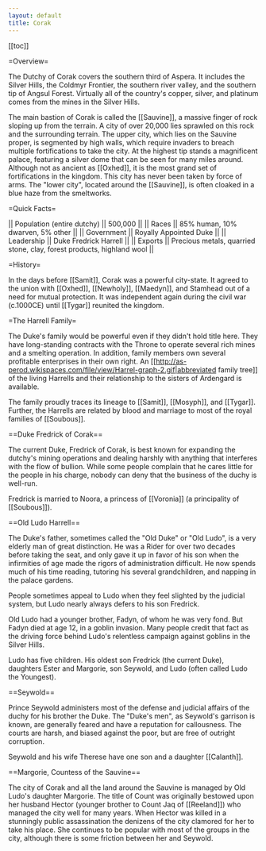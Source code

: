```yaml
---
layout: default
title: Corak
---
```


[[toc]]

=Overview=

The Dutchy of Corak covers the southern third of Aspera.  It includes the Silver Hills, the Coldmyr Frontier, the southern river valley, and the southern tip of Angsul Forest.  Virtually all of the country's copper, silver, and platinum comes from the mines in the Silver Hills.

The main bastion of Corak is called the [[Sauvine]], a massive finger of rock sloping up from the terrain.  A city of over 20,000 lies sprawled on this rock and the surrounding terrain.  The upper city, which lies on the Sauvine proper, is segmented by high walls, which require invaders to breach multiple fortifications to take the city.  At the highest tip stands a magnificent palace, featuring a silver dome that can be seen for many miles around.  Although not as ancient as [[Oxhed]], it is the most grand set of fortifications in the kingdom.  This city has never been taken by force of arms.  The "lower city", located around the [[Sauvine]], is often cloaked in a blue haze from the smeltworks.

=Quick Facts=

|| Population (entire dutchy) || 500,000 ||
|| Races || 85% human, 10% dwarven, 5% other ||
|| Government || Royally Appointed Duke ||
|| Leadership || Duke Fredrick Harrell ||
|| Exports || Precious metals, quarried stone, clay, forest products, highland wool ||

=History=

In the days before [[Samit]], Corak was a powerful city-state.  It agreed to the union with [[Oxhed]], [[Newholy]], [[Maedyn]], and Stamhead out of a need for mutual protection.  It was independent again during the civil war (c.1000CE) until [[Tygar]] reunited the kingdom.

=The Harrell Family=

The Duke's family would be powerful even if they didn't hold title here.  They have long-standing contracts with the Throne to operate several rich mines and a smelting operation.  In addition, family members own several profitable enterprises in their own right.  An [[http://as-perod.wikispaces.com/file/view/Harrel-graph-2.gif|abbreviated family tree]] of the living Harrells and their relationship to the sisters of Ardengard is available.

The family proudly traces its lineage to [[Samit]], [[Mosyph]], and [[Tygar]].  Further, the Harrells are related by blood and marriage to most of the royal families of [[Soubous]].

==Duke Fredrick of Corak==

The current Duke, Fredrick of Corak, is best known for expanding the dutchy's mining operations and dealing harshly with anything that interferes with the flow of bullion.  While some people complain that he cares little for the people in his charge, nobody can deny that the business of the duchy is well-run.

Fredrick is married to Noora, a princess of [[Voronia]] (a principality of [[Soubous]]).

==Old Ludo Harrell==

The Duke's father, sometimes called the "Old Duke" or "Old Ludo", is a very elderly man of great distinction.  He was a Rider for over two decades before taking the seat, and only gave it up in favor of his son when the infirmities of age made the rigors of administration difficult.  He now spends much of his time reading, tutoring his several grandchildren, and napping in the palace gardens.

People sometimes appeal to Ludo when they feel slighted by the judicial system, but Ludo nearly always defers to his son Fredrick.

Old Ludo had a younger brother, Fadyn, of whom he was very fond.  But Fadyn died at age 12, in a goblin invasion.  Many people credit that fact as the driving force behind Ludo's relentless campaign against goblins in the Silver Hills.

Ludo has five children.  His oldest son Fredrick (the current Duke), daughters Ester and Margorie, son Seywold, and Ludo (often called Ludo the Youngest).

==Seywold==

Prince Seywold administers most of the defense and judicial affairs of the duchy for his brother the Duke.  The "Duke's men", as Seywold's garrison is known, are generally feared and have a reputation for callousness.  The courts are harsh, and biased against the poor, but are free of outright corruption.

Seywold and his wife Therese have one son and a daughter [[Calanth]].

==Margorie, Countess of the Sauvine==

The city of Corak and all the land around the Sauvine is managed by Old Ludo's daughter Margorie.  The title of Count was originally bestowed upon her husband Hector (younger brother to Count Jaq of [[Reeland]]) who managed the city well for many years.  When Hector was killed in a stunningly public assassination the denizens of the city clamored for her to take his place.  She continues to be popular with most of the groups in the city, although there is some friction between her and Seywold.
